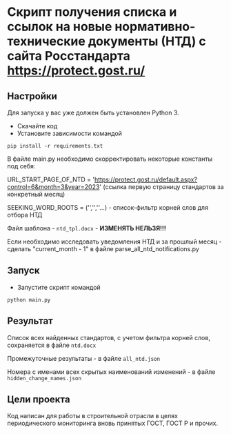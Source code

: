# Скрипт получения списка и ссылок на новые нормативно-технические документы (НТД) с сайта Росстандарта https://protect.gost.ru/


## Настройки

Для запуска у вас уже должен быть установлен Python 3.

- Скачайте код
- Установите зависимости командой 
```
pip install -r requirements.txt
```

В файле main.py необходимо скорректировать некоторые константы под себя:

URL_START_PAGE_OF_NTD = 'https://protect.gost.ru/default.aspx?control=6&month=3&year=2023' 
(ссылка первую страницу стандартов за конкретный месяц)

SEEKING_WORD_ROOTS = ('','',''...) - список-фильтр корней слов для отбора НТД

Файл шаблона - ``ntd_tpl.docx`` - **ИЗМЕНЯТЬ НЕЛЬЗЯ!!!**

Если необходимо исследовать уведомления НТД и за прошлый месяц - сделать "current_month - 1" 
в файле parse_all_ntd_notifications.py 

## Запуск
- Запустите скрипт командой 
```
python main.py
```


## Результат
Список всех найденных стандартов, с учетом фильтра корней слов, сохраняется в файле ``ntd.docx``

Промежуточные результаты - в файле ``all_ntd.json``

Номера с именами всех скрытых наименований изменений - в файле ``hidden_change_names.json``  

## Цели проекта

Код написан для работы в строительной отрасли в целях периодического мониторинга вновь принятых ГОСТ, ГОСТ Р и прочих.
